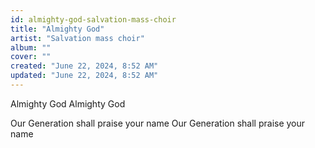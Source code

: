 ```yaml
---
id: almighty-god-salvation-mass-choir
title: "Almighty God"
artist: "Salvation mass choir"
album: ""
cover: ""
created: "June 22, 2024, 8:52 AM"
updated: "June 22, 2024, 8:52 AM"
---
```


Almighty God
Almighty God

Our Generation shall praise your name
Our Generation shall praise your name